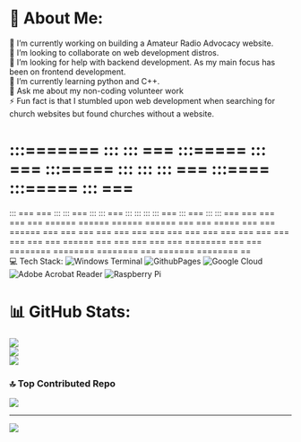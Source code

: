 # 💫 About Me:
🔭 I’m currently working on building a Amateur Radio Advocacy website. <br>👯 I’m looking to collaborate on web development distros. <br>🤝 I’m looking for help with backend development. As my main focus has been on frontend development. <br>🌱 I’m currently learning python and C++. <br>💬 Ask me about my non-coding volunteer work<br>⚡ Fun fact is that I stumbled upon web development when searching for church websites but found churches without a website. 

                                                                                                                                             

#  :::=======  ::: :::  === :::=====      :::  === :::===== :::      :::      ::: ===      :::====  :::===== :::  ===
 ::: === === ::: ::: ===  :::           ::: ===  :::      :::      :::      ::: ===      :::  === :::      :::  ===
 === === === === ======   ======        ======   ======   ===      ===       =====       ===  === ======   ===  ===
 ===     === === === ===  ===           === ===  ===      ===      ===        ===        ===  === ===       ====== 
 ===     === === ===  === ========      ===  === ======== ======== ========   ===        =======  ========    ==   
                                                                                                                   💻 Tech Stack:
![Windows Terminal](https://img.shields.io/badge/Windows%20Terminal-%234D4D4D.svg?style=for-the-badge&logo=windows-terminal&logoColor=white) ![GithubPages](https:/d/img.shields.io/badge/github%20pages-121013?style=for-the-badge&logo=github&logoColor=white) ![Google Cloud](https://img.shields.io/badge/GoogleCloud-%234285F4.svg?style=for-the-badge&logo=google-cloud&logoColor=white) ![Adobe Acrobat Reader](https://img.shields.io/badge/Adobe%20Acrobat%20Reader-EC1C24.svg?style=for-the-badge&logo=Adobe%20Acrobat%20Reader&logoColor=white) ![Raspberry Pi](https://img.shields.io/badge/-RaspberryPi-C51A4A?style=for-the-badge&logo=Raspberry-Pi)
# 📊 GitHub Stats:
![](https://github-readme-stats.vercel.app/api?username=Mikekellydev&theme=dark&hide_border=false&include_all_commits=true&count_private=true)<br/>
![](https://github-readme-streak-stats.herokuapp.com/?user=Mikekellydev&theme=dark&hide_border=false)<br/>
![](https://github-readme-stats.vercel.app/api/top-langs/?username=Mikekellydev&theme=dark&hide_border=false&include_all_commits=true&count_private=true&layout=compact)

### 🔝 Top Contributed Repo
![](https://github-contributor-stats.vercel.app/api?username=Mikekellydev&limit=5&theme=dark&combine_all_yearly_contributions=true)

---
[![](https://visitcount.itsvg.in/api?id=Mikekellydev&icon=0&color=0)](https://visitcount.itsvg.in)

<!-- Proudly created with GPRM ( https://gprm.itsvg.in ) -->
